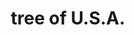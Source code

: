 ---
pid: ls174
title: tree of U.S.A.
location_transcription: parkway
coordinates: "[-75.168463747238, 39.956332943854]"
zipcode: '19006'
gen_neighborhood: 
neighborhood: 
outside_phl: 'Huntingdon Valley PA '
age: '13'
age_range: 13-19
instagram: 
image_file_name: ls_174.jpg
proposal_transcription: Have branches with flags of each states flag
topic: Unity
topic_summary: '0'
type: Tree
keywords_other: United States
credit: Sean
image_labels: 
twitter: 
facebook: 
permalink: "/monuments/ls174/"
layout: item-page
---